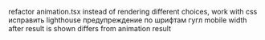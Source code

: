 refactor animation.tsx instead of rendering different choices, work with css
исправить lighthouse предупреждение по шрифтам гугл
mobile width after result is shown differs from animation result
